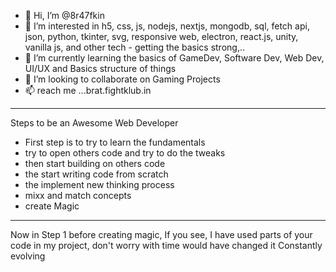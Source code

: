 - 👋 Hi, I’m @8r47fkin
- 👀 I’m interested in h5, css, js, nodejs, nextjs, mongodb, sql, fetch api, json, python, tkinter, svg, responsive web, electron, react.js, unity, vanilla js, and other tech - getting the basics strong,..
- 🌱 I’m currently learning the basics of GameDev, Software Dev, Web Dev, UI/UX and Basics structure of things
- 💞️ I’m looking to collaborate on Gaming Projects
- 📫 reach me ...brat.fightklub.in

-------
Steps to be an Awesome Web Developer
- First step is to try to learn the fundamentals
- try to open others code and try to do the tweaks
- then start building on others code
- the start writing code from scratch
- the implement new thinking process
- mixx and match concepts
- create Magic
-----
Now in Step 1 before creating magic,
If you see, I have used parts of your code in my project, don't worry with time would have changed it
Constantly evolving 


<!---
8r47fkin/8r47fkin is a ✨ special ✨ repository because its `README.md` (this file) appears on your GitHub profile.
You can click the Preview link to take a look at your changes.
--->
